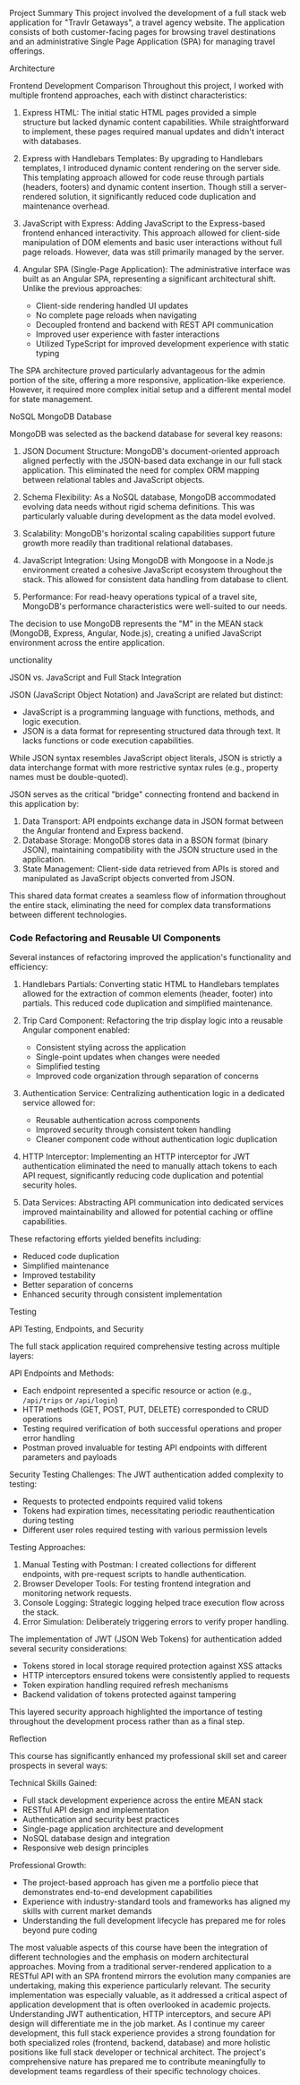 Project Summary
This project involved the development of a full stack web application for "Travlr Getaways", a travel agency website. The application consists of both customer-facing pages for browsing travel destinations and an administrative Single Page Application (SPA) for managing travel offerings.

Architecture

Frontend Development Comparison
Throughout this project, I worked with multiple frontend approaches, each with distinct characteristics:

1. Express HTML: The initial static HTML pages provided a simple structure but lacked dynamic content capabilities. While straightforward to implement, these pages required manual updates and didn't interact with databases.

2. Express with Handlebars Templates: By upgrading to Handlebars templates, I introduced dynamic content rendering on the server side. This templating approach allowed for code reuse through partials (headers, footers) and dynamic content insertion. Though still a server-rendered solution, it significantly reduced code duplication and maintenance overhead.

3. JavaScript with Express: Adding JavaScript to the Express-based frontend enhanced interactivity. This approach allowed for client-side manipulation of DOM elements and basic user interactions without full page reloads. However, data was still primarily managed by the server.

4. Angular SPA (Single-Page Application): The administrative interface was built as an Angular SPA, representing a significant architectural shift. Unlike the previous approaches:
   - Client-side rendering handled UI updates
   - No complete page reloads when navigating 
   - Decoupled frontend and backend with REST API communication
   - Improved user experience with faster interactions
   - Utilized TypeScript for improved development experience with static typing

The SPA architecture proved particularly advantageous for the admin portion of the site, offering a more responsive, application-like experience. However, it required more complex initial setup and a different mental model for state management.

NoSQL MongoDB Database

MongoDB was selected as the backend database for several key reasons:

1. JSON Document Structure: MongoDB's document-oriented approach aligned perfectly with the JSON-based data exchange in our full stack application. This eliminated the need for complex ORM mapping between relational tables and JavaScript objects.

2. Schema Flexibility: As a NoSQL database, MongoDB accommodated evolving data needs without rigid schema definitions. This was particularly valuable during development as the data model evolved.

3. Scalability: MongoDB's horizontal scaling capabilities support future growth more readily than traditional relational databases.

4. JavaScript Integration: Using MongoDB with Mongoose in a Node.js environment created a cohesive JavaScript ecosystem throughout the stack. This allowed for consistent data handling from database to client.

5. Performance: For read-heavy operations typical of a travel site, MongoDB's performance characteristics were well-suited to our needs.

The decision to use MongoDB represents the "M" in the MEAN stack (MongoDB, Express, Angular, Node.js), creating a unified JavaScript environment across the entire application.

unctionality

JSON vs. JavaScript and Full Stack Integration

JSON (JavaScript Object Notation) and JavaScript are related but distinct:

- JavaScript is a programming language with functions, methods, and logic execution.
- JSON is a data format for representing structured data through text. It lacks functions or code execution capabilities.

While JSON syntax resembles JavaScript object literals, JSON is strictly a data interchange format with more restrictive syntax rules (e.g., property names must be double-quoted).

JSON serves as the critical "bridge" connecting frontend and backend in this application by:

1. Data Transport: API endpoints exchange data in JSON format between the Angular frontend and Express backend.
2. Database Storage: MongoDB stores data in a BSON format (binary JSON), maintaining compatibility with the JSON structure used in the application.
3. State Management: Client-side data retrieved from APIs is stored and manipulated as JavaScript objects converted from JSON.

This shared data format creates a seamless flow of information throughout the entire stack, eliminating the need for complex data transformations between different technologies.

### Code Refactoring and Reusable UI Components

Several instances of refactoring improved the application's functionality and efficiency:

1. Handlebars Partials: Converting static HTML to Handlebars templates allowed for the extraction of common elements (header, footer) into partials. This reduced code duplication and simplified maintenance.

2. Trip Card Component: Refactoring the trip display logic into a reusable Angular component enabled:
   - Consistent styling across the application
   - Single-point updates when changes were needed
   - Simplified testing
   - Improved code organization through separation of concerns

3. Authentication Service: Centralizing authentication logic in a dedicated service allowed for:
   - Reusable authentication across components
   - Improved security through consistent token handling
   - Cleaner component code without authentication logic duplication

4. HTTP Interceptor: Implementing an HTTP interceptor for JWT authentication eliminated the need to manually attach tokens to each API request, significantly reducing code duplication and potential security holes.

5. Data Services: Abstracting API communication into dedicated services improved maintainability and allowed for potential caching or offline capabilities.

These refactoring efforts yielded benefits including:
- Reduced code duplication
- Simplified maintenance
- Improved testability
- Better separation of concerns
- Enhanced security through consistent implementation

Testing

API Testing, Endpoints, and Security

The full stack application required comprehensive testing across multiple layers:

API Endpoints and Methods:
- Each endpoint represented a specific resource or action (e.g., `/api/trips` or `/api/login`)
- HTTP methods (GET, POST, PUT, DELETE) corresponded to CRUD operations
- Testing required verification of both successful operations and proper error handling
- Postman proved invaluable for testing API endpoints with different parameters and payloads

Security Testing Challenges:
The JWT authentication added complexity to testing:
- Requests to protected endpoints required valid tokens
- Tokens had expiration times, necessitating periodic reauthentication during testing
- Different user roles required testing with various permission levels

Testing Approaches:
1. Manual Testing with Postman: I created collections for different endpoints, with pre-request scripts to handle authentication.
2. Browser Developer Tools: For testing frontend integration and monitoring network requests.
3. Console Logging: Strategic logging helped trace execution flow across the stack.
4. Error Simulation: Deliberately triggering errors to verify proper handling.

The implementation of JWT (JSON Web Tokens) for authentication added several security considerations:
- Tokens stored in local storage required protection against XSS attacks
- HTTP interceptors ensured tokens were consistently applied to requests
- Token expiration handling required refresh mechanisms
- Backend validation of tokens protected against tampering

This layered security approach highlighted the importance of testing throughout the development process rather than as a final step.

Reflection

This course has significantly enhanced my professional skill set and career prospects in several ways:

Technical Skills Gained:
- Full stack development experience across the entire MEAN stack
- RESTful API design and implementation
- Authentication and security best practices
- Single-page application architecture and development
- NoSQL database design and integration
- Responsive web design principles

Professional Growth:
- The project-based approach has given me a portfolio piece that demonstrates end-to-end development capabilities
- Experience with industry-standard tools and frameworks has aligned my skills with current market demands
- Understanding the full development lifecycle has prepared me for roles beyond pure coding

The most valuable aspects of this course have been the integration of different technologies and the emphasis on modern architectural approaches. Moving from a traditional server-rendered application to a RESTful API with an SPA frontend mirrors the evolution many companies are undertaking, making this experience particularly relevant. The security implementation was especially valuable, as it addressed a critical aspect of application development that is often overlooked in academic projects. Understanding JWT authentication, HTTP interceptors, and secure API design will differentiate me in the job market. As I continue my career development, this full stack experience provides a strong foundation for both specialized roles (frontend, backend, database) and more holistic positions like full stack developer or technical architect. The project's comprehensive nature has prepared me to contribute meaningfully to development teams regardless of their specific technology choices.
